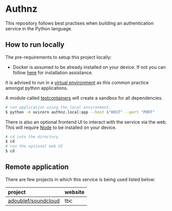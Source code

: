 # Authnz

This repository follows best practises when building an authentication service in the Python language.

## How to run locally

The pre-requirements to setup this project locally:

- Docker is assumed to be already installed on your device. If not you can follow [here](https://docs.docker.com/engine/install/) for installation assistance.

It is advised to run in a [virtual environment](https://docs.python.org/3/library/venv.html) as this common practice amongst python applications. 

A module called [testcontainers](https://github.com/testcontainers/testcontainers-python) will create a sandbox for all dependencies.

```bash
# run application using the local environment.
$ python -m uvicorn authnz.local:app --host $"HOST" --port "PORT"
```

There is also an optional frontend UI to interact with the service via the web. This will require [Node](https://nodejs.org/en/download) to be installed on your device.

```bash
# cd into the directory
$ cd
# run the optional web UI
$ cd
```

## Remote application

There are few projects in which this service is being used listed below:

|project|website|
|:---|:---|
|[adoublef/soundcloud](#)|tbc|
